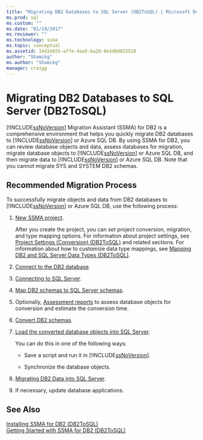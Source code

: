 ```yaml
---
title: "Migrating DB2 Databases to SQL Server (DB2ToSQL) | Microsoft Docs"
ms.prod: sql
ms.custom: ""
ms.date: "01/19/2017"
ms.reviewer: ""
ms.technology: ssma
ms.topic: conceptual
ms.assetid: 14d2e655-af7e-4aa5-ba28-0e3d0d025518
author: "Shamikg"
ms.author: "Shamikg"
manager: craigg
---
```

# Migrating DB2 Databases to SQL Server (DB2ToSQL)
[!INCLUDE[ssNoVersion](../../includes/ssnoversion-md.md)] Migration Assistant (SSMA) for DB2 is a comprehensive environment that helps you quickly migrate DB2 databases to [!INCLUDE[ssNoVersion](../../includes/ssnoversion-md.md)] or Azure SQL DB. By using SSMA for DB2, you can review database objects and data, assess databases for migration, migrate database objects to [!INCLUDE[ssNoVersion](../../includes/ssnoversion-md.md)] or Azure SQL DB, and then migrate data to [!INCLUDE[ssNoVersion](../../includes/ssnoversion-md.md)] or Azure SQL DB. Note that you cannot migrate SYS and SYSTEM DB2 schemas.  
  
## Recommended Migration Process  
To successfully migrate objects and data from DB2 databases to [!INCLUDE[ssNoVersion](../../includes/ssnoversion-md.md)] or Azure SQL DB, use the following process:  
  
1.  [New SSMA project](http://msdn.microsoft.com/66437b45-4686-4fc7-a91b-ebde45e0f1b0).  
  
    After you create the project, you can set project conversion, migration, and type mapping options. For information about project settings, see [Project Settings &#40;Conversion&#41; &#40;DB2ToSQL&#41;](../../ssma/db2/project-settings-conversion-db2tosql.md) and related sections. For information about how to customize data type mappings, see [Mapping DB2 and SQL Server Data Types &#40;DB2ToSQL&#41;](../../ssma/db2/mapping-db2-and-sql-server-data-types-db2tosql.md).  
  
2.  [Connect to the DB2 database](http://msdn.microsoft.com/5eb5801d-f0c3-4127-97c0-0b1ef49f4844).  
  
3.  [Connecting to SQL Server](http://msdn.microsoft.com/b59803cb-3cc6-41cc-8553-faf90851410e).  
  
4.  [Map DB2 schemas to SQL Server schemas](http://msdn.microsoft.com/05ff7bd4-e60b-4f48-a893-bc2346aa9a8a).  
  
5.  Optionally, [Assessment reports](http://msdn.microsoft.com/9e13eba0-e3cf-4205-974f-c00f982061de) to assess database objects for conversion and estimate the conversion time.  
  
6.  [Convert DB2 schemas](http://msdn.microsoft.com/7947efc3-ca86-4ec5-87ce-7603059c75a0).  
  
7.  [Load the converted database objects into SQL Server](http://msdn.microsoft.com/f4ea1ced-9f9f-4a9d-88ab-81dbab64adc3).  
  
    You can do this in one of the following ways:  
  
    -   Save a script and run it in [!INCLUDE[ssNoVersion](../../includes/ssnoversion-md.md)].  
  
    -   Synchronize the database objects.  
  
8.  [Migrating DB2 Data into SQL Server](http://msdn.microsoft.com/86cbd39f-6dac-409a-9ce1-7dd54403f84b).  
  
9. If necessary, update database applications.  
  
## See Also  
[Installing SSMA for DB2 &#40;DB2ToSQL&#41;](../../ssma/db2/installing-ssma-for-db2-db2tosql.md)  
[Getting Started with SSMA for DB2 &#40;DB2ToSQL&#41;](../../ssma/db2/getting-started-with-ssma-for-db2-db2tosql.md)  
  
